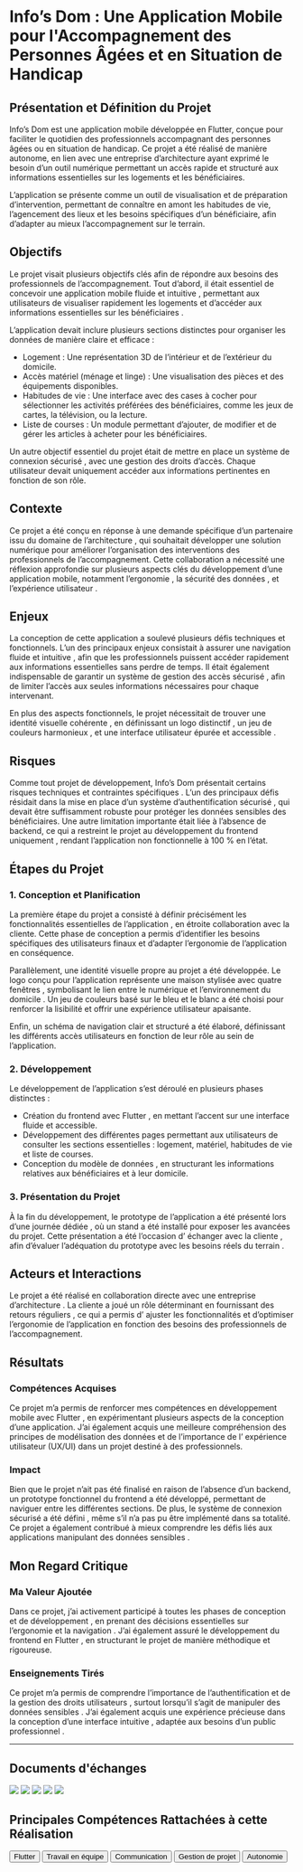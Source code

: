 # Info’s Dom : Une Application Mobile pour l'Accompagnement des Personnes Âgées et en Situation de Handicap

## Présentation et Définition du Projet
Info’s Dom est une application mobile développée en Flutter, conçue pour faciliter le quotidien des professionnels accompagnant des personnes âgées ou en situation de handicap. Ce projet a été réalisé de manière autonome, en lien avec une entreprise d’architecture ayant exprimé le besoin d’un outil numérique permettant un accès rapide et structuré aux informations essentielles sur les logements et les bénéficiaires.

L’application se présente comme un outil de visualisation et de préparation d’intervention, permettant de connaître en amont les habitudes de vie, l’agencement des lieux et les besoins spécifiques d’un bénéficiaire, afin d’adapter au mieux l’accompagnement sur le terrain.

## Objectifs
Le projet visait plusieurs objectifs clés afin de répondre aux besoins des professionnels de l’accompagnement. Tout d’abord, il était essentiel de  concevoir une application mobile fluide et intuitive , permettant aux utilisateurs de  visualiser rapidement les logements  et d’accéder aux  informations essentielles sur les bénéficiaires .

L’application devait inclure plusieurs  sections distinctes  pour organiser les données de manière claire et efficace :
-  Logement  : Une représentation 3D de l’intérieur et de l’extérieur du domicile.
-  Accès matériel (ménage et linge)  : Une visualisation des pièces et des équipements disponibles.
-  Habitudes de vie  : Une interface avec des cases à cocher pour sélectionner les activités préférées des bénéficiaires, comme les jeux de cartes, la télévision, ou la lecture.
-  Liste de courses  : Un module permettant d’ajouter, de modifier et de gérer les articles à acheter pour les bénéficiaires.

Un autre objectif essentiel du projet était de  mettre en place un système de connexion sécurisé , avec une gestion des droits d’accès. Chaque utilisateur devait uniquement accéder aux informations pertinentes en fonction de son rôle.

## Contexte
Ce projet a été conçu en réponse à une  demande spécifique  d’un  partenaire issu du domaine de l’architecture , qui souhaitait développer une solution numérique pour améliorer l’organisation des interventions des professionnels de l’accompagnement. Cette collaboration a nécessité une  réflexion approfondie  sur plusieurs aspects clés du développement d’une application mobile, notamment  l’ergonomie , la  sécurité des données , et  l’expérience utilisateur .

## Enjeux
La conception de cette application a soulevé plusieurs défis techniques et fonctionnels. L’un des principaux enjeux consistait à  assurer une navigation fluide et intuitive , afin que les professionnels puissent accéder rapidement aux informations essentielles sans perdre de temps. Il était également indispensable de  garantir un système de gestion des accès sécurisé , afin de limiter l’accès aux seules informations nécessaires pour chaque intervenant.

En plus des aspects fonctionnels, le projet nécessitait de  trouver une identité visuelle cohérente , en définissant un  logo distinctif , un  jeu de couleurs harmonieux , et une  interface utilisateur épurée et accessible .

## Risques
Comme tout projet de développement, Info’s Dom présentait certains  risques techniques  et  contraintes spécifiques . L’un des principaux défis résidait dans la  mise en place d’un système d’authentification sécurisé , qui devait être suffisamment robuste pour protéger les données sensibles des bénéficiaires. Une autre limitation importante était liée à l’absence de backend, ce qui a restreint le projet au  développement du frontend uniquement , rendant l’application  non fonctionnelle à 100 %  en l’état.

## Étapes du Projet
### 1. Conception et Planification
La première étape du projet a consisté à  définir précisément les fonctionnalités essentielles de l’application , en étroite collaboration avec la cliente. Cette phase de conception a permis d’identifier les besoins spécifiques des utilisateurs finaux et d’adapter l’ergonomie de l’application en conséquence.

Parallèlement, une  identité visuelle propre au projet  a été développée. Le logo conçu pour l’application représente  une maison stylisée avec quatre fenêtres , symbolisant  le lien entre le numérique et l’environnement du domicile . Un  jeu de couleurs basé sur le bleu et le blanc  a été choisi pour renforcer la lisibilité et offrir une expérience utilisateur apaisante.

Enfin, un  schéma de navigation clair et structuré  a été élaboré, définissant les  différents accès utilisateurs  en fonction de leur rôle au sein de l’application.

### 2. Développement
Le développement de l’application s’est déroulé en plusieurs phases distinctes :
-  Création du frontend avec Flutter , en mettant l’accent sur une interface fluide et accessible.
-  Développement des différentes pages  permettant aux utilisateurs de consulter les sections essentielles : logement, matériel, habitudes de vie et liste de courses.
-  Conception du modèle de données , en structurant les informations relatives aux bénéficiaires et à leur domicile.

### 3. Présentation du Projet
À la fin du développement, le prototype de l’application a été présenté lors d’une  journée dédiée , où un  stand a été installé  pour exposer les avancées du projet. Cette présentation a été l’occasion d’ échanger avec la cliente , afin d’évaluer l’adéquation du prototype avec les  besoins réels du terrain .

## Acteurs et Interactions
Le projet a été réalisé en  collaboration directe avec une entreprise d’architecture . La cliente a joué un rôle déterminant en fournissant des  retours réguliers , ce qui a permis d’ ajuster les fonctionnalités  et d’optimiser l’ergonomie de l’application en fonction des besoins des professionnels de l’accompagnement.


## Résultats
### Compétences Acquises
Ce projet m’a permis de renforcer mes  compétences en développement mobile avec Flutter , en expérimentant plusieurs aspects de la conception d’une application. J’ai également acquis une meilleure compréhension des  principes de modélisation des données  et de l’importance de l’ expérience utilisateur (UX/UI)  dans un projet destiné à des professionnels.

### Impact
Bien que le projet n’ait pas été finalisé en raison de l’absence d’un backend, un  prototype fonctionnel du frontend  a été développé, permettant de naviguer entre les différentes sections. De plus, le  système de connexion sécurisé a été défini , même s’il n’a pas pu être implémenté dans sa totalité. Ce projet a également contribué à  mieux comprendre les défis liés aux applications manipulant des données sensibles .


## Mon Regard Critique
### Ma Valeur Ajoutée
Dans ce projet, j’ai activement participé à  toutes les phases de conception et de développement , en prenant des décisions essentielles sur  l’ergonomie et la navigation . J’ai également assuré le  développement du frontend en Flutter , en structurant le projet de manière méthodique et rigoureuse.

### Enseignements Tirés
Ce projet m’a permis de  comprendre l’importance de l’authentification et de la gestion des droits utilisateurs , surtout lorsqu’il s’agit de manipuler des  données sensibles . J’ai également acquis une  expérience précieuse dans la conception d’une interface intuitive , adaptée aux besoins d’un  public professionnel .

---

## Documents d'échanges

<img src="../../../../Infos Dom-1.png">
<img src="../../../../Infos Dom-2.png">
<img src="../../../../Infos Dom-3.png">
<img src="../../../../Info&apos;s Dom.docx-1.png">
<img src="../../../../Info&apos;s Dom.docx-2.png">

## Principales Compétences Rattachées à cette Réalisation

<script>
  import { Button } from 'flowbite-svelte';
</script>

<Button pill href="/skills/flutter" color="alternative">Flutter</Button>
<Button pill href="/skills/team" color="alternative">Travail en équipe</Button>
<Button pill href="/skills/com" color="alternative">Communication</Button>
<Button pill href="/skills/gestion" color="alternative">Gestion de projet</Button>
<Button pill href="/skills/autonome" color="alternative">Autonomie</Button>

